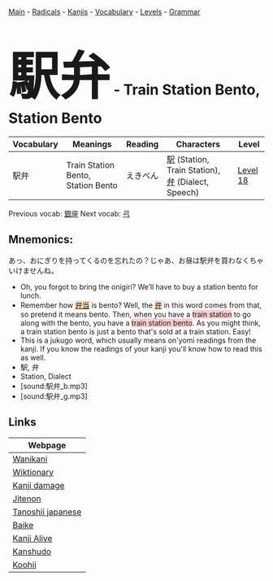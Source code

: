 <style> bigfont {font-size: 100px}</style>
[Main](../README.md) -
[Radicals](../radicals.md) -
[Kanjis](../kanjis.md) -
[Vocabulary](../vocabulary.md) -
[Levels](../levels.md) -
[Grammar](../grammar.md)
# <bigfont> 駅弁</bigfont> - Train Station Bento, Station Bento 

| Vocabulary | Meanings | Reading | Characters | Level |
| --- | --- | --- | --- | --- |
| 駅弁 | Train Station Bento, Station Bento | えきべん |  [駅](../kanjis/駅.md) (Station, Train Station), [弁](../kanjis/弁.md) (Dialect, Speech) | [Level 18](../levels/wk_level18.md) |

Previous vocab: [銀座](銀座.md) Next vocab: [弓](弓.md) 

## Mnemonics:
あっ、おにぎりを持ってくるのを忘れたの？じゃあ、お昼は駅弁を買わなくちゃいけませんね。
* Oh, you forgot to bring the onigiri? We’ll have to buy a station bento for lunch.
* Remember how <span style="background-color:#fed8b1"> [弁当]([弁](https://jisho.org/search/弁)当)</span> is bento? Well, the <span style="background-color:#fed8b1"> [弁](https://jisho.org/search/弁)</span> in this word comes from that, so pretend it means bento. Then, when you have a <span style="background-color:#ffcccb"> train station</span> to go along with the bento, you have a <span style="background-color:#ffcccb"> train station bento</span>. As you might think, a train station bento is just a bento that's sold at a train station. Easy!
* This is a jukugo word, which usually means on'yomi readings from the kanji. If you know the readings of your kanji you'll know how to read this as well.
* 駅, 弁
* Station, Dialect
* [sound:駅弁_b.mp3]
* [sound:駅弁_g.mp3]


## Links 

| Webpage |
| --- |
| [Wanikani          ](https://www.wanikani.com/kanji/駅弁) |
| [Wiktionary        ](https://en.wiktionary.org/wiki/駅弁) |
| [Kanji damage      ](http://www.kanjidamage.com/kanji/search?utf8=✓&q=駅弁) |
| [Jitenon           ](https://jitenon.com/kanji/駅弁) |
| [Tanoshii japanese ](https://www.tanoshiijapanese.com/dictionary/kanji.cfm?k=駅弁) |
| [Baike             ](https://baike.baidu.com/item/駅弁) |
| [Kanji Alive       ](https://app.kanjialive.com/駅弁) |
| [Kanshudo          ](https://www.kanshudo.com/searchmn?q=駅弁) |
| [Koohii            ](https://kanji.koohii.com/study/kanji/駅弁) |
